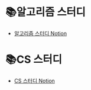 # 📚알고리즘 스터디 
- [알고리즘 스터디 Notion](https://skitter-composer-764.notion.site/1314bc10cf584e15ae1c3af19f5d5318?v=16e81df808df4ec5b529723973a1ea2a)


# 📚CS 스터디 
- [CS 스터디 Notion](https://skitter-composer-764.notion.site/CS-1b94bd452c704eb4b73d2b1f9b98a736)



